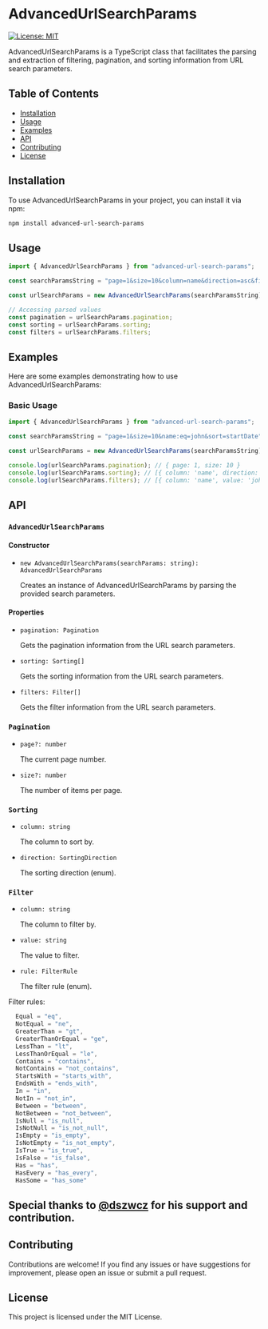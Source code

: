 # AdvancedUrlSearchParams

[![License: MIT](https://img.shields.io/badge/License-MIT-blue.svg)](https://opensource.org/licenses/MIT)

AdvancedUrlSearchParams is a TypeScript class that facilitates the parsing and extraction of filtering, pagination, and sorting information from URL search parameters.

## Table of Contents

- [Installation](#installation)
- [Usage](#usage)
- [Examples](#examples)
- [API](#api)
- [Contributing](#contributing)
- [License](#license)

## Installation

To use AdvancedUrlSearchParams in your project, you can install it via npm:

```bash
npm install advanced-url-search-params
```

## Usage

```typescript
import { AdvancedUrlSearchParams } from "advanced-url-search-params";

const searchParamsString = "page=1&size=10&column=name&direction=asc&filter=name:contains:john";

const urlSearchParams = new AdvancedUrlSearchParams(searchParamsString);

// Accessing parsed values
const pagination = urlSearchParams.pagination;
const sorting = urlSearchParams.sorting;
const filters = urlSearchParams.filters;
```

## Examples

Here are some examples demonstrating how to use AdvancedUrlSearchParams:

### Basic Usage

```typescript
import { AdvancedUrlSearchParams } from "advanced-url-search-params";

const searchParamsString = "page=1&size=10&name:eq=john&sort=startDate";

const urlSearchParams = new AdvancedUrlSearchParams(searchParamsString);

console.log(urlSearchParams.pagination); // { page: 1, size: 10 }
console.log(urlSearchParams.sorting); // [{ column: 'name', direction: 'asc' }]
console.log(urlSearchParams.filters); // [{ column: 'name', value: 'john', rule: 'eq' }]
```

## API

### `AdvancedUrlSearchParams`

#### Constructor

- `new AdvancedUrlSearchParams(searchParams: string): AdvancedUrlSearchParams`

  Creates an instance of AdvancedUrlSearchParams by parsing the provided search parameters.

#### Properties

- `pagination: Pagination`

  Gets the pagination information from the URL search parameters.

- `sorting: Sorting[]`

  Gets the sorting information from the URL search parameters.

- `filters: Filter[]`

  Gets the filter information from the URL search parameters.

### `Pagination`

- `page?: number`

  The current page number.

- `size?: number`

  The number of items per page.

### `Sorting`

- `column: string`

  The column to sort by.

- `direction: SortingDirection`

  The sorting direction (enum).

### `Filter`

- `column: string`

  The column to filter by.

- `value: string`

  The value to filter.

- `rule: FilterRule`

  The filter rule (enum).

Filter rules:
```typescript
  Equal = "eq",
  NotEqual = "ne",
  GreaterThan = "gt",
  GreaterThanOrEqual = "ge",
  LessThan = "lt",
  LessThanOrEqual = "le",
  Contains = "contains",
  NotContains = "not_contains",
  StartsWith = "starts_with",
  EndsWith = "ends_with",
  In = "in",
  NotIn = "not_in",
  Between = "between",
  NotBetween = "not_between",
  IsNull = "is_null",
  IsNotNull = "is_not_null",
  IsEmpty = "is_empty",
  IsNotEmpty = "is_not_empty",
  IsTrue = "is_true",
  IsFalse = "is_false",
  Has = "has",
  HasEvery = "has_every",
  HasSome = "has_some"
```

## Special thanks to [@dszwcz](https://github.com/dszwcz) for his support and contribution.

## Contributing

Contributions are welcome! If you find any issues or have suggestions for improvement, please open an issue or submit a pull request.

## License

This project is licensed under the MIT License.
